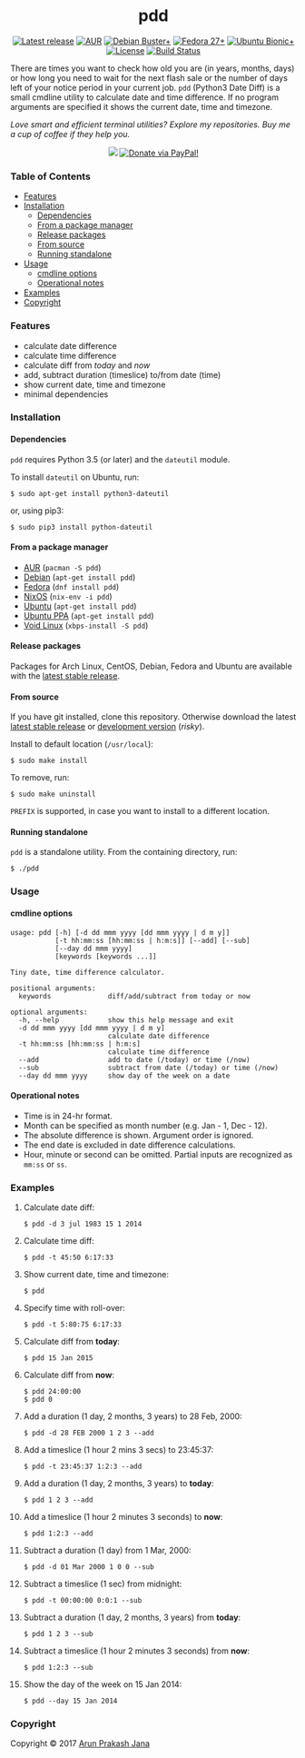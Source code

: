 <h1 align="center">pdd</h1>

<p align="center">
<a href="https://github.com/jarun/pdd/releases/latest"><img src="https://img.shields.io/github/release/jarun/pdd.svg?maxAge=600" alt="Latest release" /></a>
<a href="https://aur.archlinux.org/packages/pdd"><img src="https://img.shields.io/aur/version/pdd.svg?maxAge=600" alt="AUR" /></a>
<a href="https://packages.debian.org/search?keywords=pdd&searchon=names&exact=1"><img src="https://img.shields.io/badge/debian-10+-blue.svg?maxAge=2592000" alt="Debian Buster+" /></a>
<a href="https://apps.fedoraproject.org/packages/pdd"><img src="https://img.shields.io/badge/fedora-27+-blue.svg?maxAge=2592000" alt="Fedora 27+" /></a>
<a href="https://packages.ubuntu.com/search?keywords=pdd&searchon=names&exact=1"><img src="https://img.shields.io/badge/ubuntu-18.04+-blue.svg?maxAge=2592000" alt="Ubuntu Bionic+" /></a>
<a href="https://github.com/jarun/pdd/blob/master/LICENSE"><img src="https://img.shields.io/badge/license-GPLv3-yellow.svg?maxAge=2592000" alt="License" /></a>
<a href="https://travis-ci.org/jarun/pdd"><img src="https://travis-ci.org/jarun/pdd.svg?branch=master" alt="Build Status" /></a>
</p>

There are times you want to check how old you are (in years, months, days) or how long you need to wait for the next flash sale or the number of days left of your notice period in your current job. `pdd` (Python3 Date Diff) is a small cmdline utility to calculate date and time difference. If no program arguments are specified it shows the current date, time and timezone.

*Love smart and efficient terminal utilities? Explore my repositories. Buy me a cup of coffee if they help you.*

<p align="center">
<a href="https://saythanks.io/to/jarun"><img src="https://img.shields.io/badge/say-thanks!-ff69b4.svg" /></a>
<a href="https://www.paypal.com/cgi-bin/webscr?cmd=_s-xclick&hosted_button_id=RMLTQ76JSXJ4Q"><img src="https://img.shields.io/badge/PayPal-donate-green.svg" alt="Donate via PayPal!" /></a>
</p>

### Table of Contents

- [Features](#features)
- [Installation](#installation)
  - [Dependencies](#dependencies)
  - [From a package manager](#from-a-package-manager)
  - [Release packages](#release-packages)
  - [From source](#from-source)
  - [Running standalone](#running-standalone)
- [Usage](#usage)
  - [cmdline options](#cmdline-options)
  - [Operational notes](#operational-notes)
- [Examples](#examples)
- [Copyright](#copyright)

### Features

- calculate date difference
- calculate time difference
- calculate diff from *today* and *now*
- add, subtract duration (timeslice) to/from date (time)
- show current date, time and timezone
- minimal dependencies

### Installation

#### Dependencies

`pdd` requires Python 3.5 (or later) and the `dateutil` module.

To install `dateutil` on Ubuntu, run:

    $ sudo apt-get install python3-dateutil

or, using pip3:

    $ sudo pip3 install python-dateutil

#### From a package manager

- [AUR](https://aur.archlinux.org/packages/pdd/) (`pacman -S pdd`)
- [Debian](https://packages.debian.org/search?keywords=pdd&searchon=names&exact=1) (`apt-get install pdd`)
- [Fedora](https://apps.fedoraproject.org/packages/pdd) (`dnf install pdd`)
- [NixOS](https://github.com/NixOS/nixpkgs/tree/master/pkgs/tools/misc/pdd) (`nix-env -i pdd`)
- [Ubuntu](https://packages.ubuntu.com/search?keywords=pdd&searchon=names&exact=1) (`apt-get install pdd`)
- [Ubuntu PPA](https://launchpad.net/~twodopeshaggy/+archive/ubuntu/jarun/) (`apt-get install pdd`)
- [Void Linux](https://github.com/voidlinux/void-packages/tree/master/srcpkgs/pdd) (`xbps-install -S pdd`)

#### Release packages

Packages for Arch Linux, CentOS, Debian, Fedora and Ubuntu are available with the [latest stable release](https://github.com/jarun/pdd/releases/latest).

#### From source

If you have git installed, clone this repository. Otherwise download the latest [latest stable release](https://github.com/jarun/pdd/releases/latest) or [development version](https://github.com/jarun/pdd/archive/master.zip) (*risky*).

Install to default location (`/usr/local`):

    $ sudo make install

To remove, run:

    $ sudo make uninstall

`PREFIX` is supported, in case you want to install to a different location.

#### Running standalone

`pdd` is a standalone utility. From the containing directory, run:

    $ ./pdd

### Usage

#### cmdline options

```
usage: pdd [-h] [-d dd mmm yyyy [dd mmm yyyy | d m y]]
           [-t hh:mm:ss [hh:mm:ss | h:m:s]] [--add] [--sub]
           [--day dd mmm yyyy]
           [keywords [keywords ...]]

Tiny date, time difference calculator.

positional arguments:
  keywords              diff/add/subtract from today or now

optional arguments:
  -h, --help            show this help message and exit
  -d dd mmm yyyy [dd mmm yyyy | d m y]
                        calculate date difference
  -t hh:mm:ss [hh:mm:ss | h:m:s]
                        calculate time difference
  --add                 add to date (/today) or time (/now)
  --sub                 subtract from date (/today) or time (/now)
  --day dd mmm yyyy     show day of the week on a date
```

#### Operational notes

- Time is in 24-hr format.
- Month can be specified as month number (e.g. Jan - 1, Dec - 12).
- The absolute difference is shown. Argument order is ignored.
- The end date is excluded in date difference calculations.
- Hour, minute or second can be omitted. Partial inputs are recognized as `mm:ss` or `ss`.

### Examples

1. Calculate date diff:

       $ pdd -d 3 jul 1983 15 1 2014

2. Calculate time diff:

       $ pdd -t 45:50 6:17:33

3. Show current date, time and timezone:

       $ pdd

4. Specify time with roll-over:

       $ pdd -t 5:80:75 6:17:33

5. Calculate diff from **today**:

       $ pdd 15 Jan 2015

6. Calculate diff from **now**:

       $ pdd 24:00:00
       $ pdd 0

7. Add a duration (1 day, 2 months, 3 years) to 28 Feb, 2000:

       $ pdd -d 28 FEB 2000 1 2 3 --add

8. Add a timeslice (1 hour 2 mins 3 secs) to 23:45:37:

       $ pdd -t 23:45:37 1:2:3 --add

9. Add a duration (1 day, 2 months, 3 years) to **today**:

       $ pdd 1 2 3 --add

10. Add a timeslice (1 hour 2 minutes 3 seconds) to **now**:

        $ pdd 1:2:3 --add

11. Subtract a duration (1 day) from 1 Mar, 2000:

        $ pdd -d 01 Mar 2000 1 0 0 --sub

12. Subtract a timeslice (1 sec) from midnight:

        $ pdd -t 00:00:00 0:0:1 --sub

13. Subtract a duration (1 day, 2 months, 3 years) from **today**:

        $ pdd 1 2 3 --sub

14. Subtract a timeslice (1 hour 2 minutes 3 seconds) from **now**:

        $ pdd 1:2:3 --sub

15. Show the day of the week on 15 Jan 2014:

        $ pdd --day 15 Jan 2014

### Copyright

Copyright © 2017 [Arun Prakash Jana](https://github.com/jarun)
